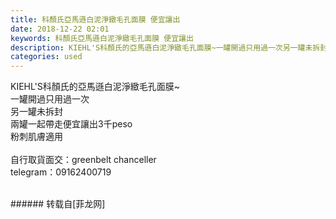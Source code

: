 ```yaml
---
title: 科顏氏亞馬遜白泥淨緻毛孔面膜 便宜讓出
date: 2018-12-22 02:01
keywords: 科顏氏亞馬遜白泥淨緻毛孔面膜 便宜讓出
description: KIEHL'S科顏氏的亞馬遜白泥淨緻毛孔面膜~一罐開過只用過一次另一罐未拆封兩罐一起帶走便宜讓出3千peso粉刺肌膚適用自行取貨面交：greenbelt chanceller telegram：09162400719
categories: used
---
```

<td class="t_f" id="postmessage_2531812">

KIEHL'S科顏氏的亞馬遜白泥淨緻毛孔面膜~<br/>
一罐開過只用過一次<br/>
另一罐未拆封<br/>
兩罐一起帶走便宜讓出3千peso<br/>
粉刺肌膚適用<br/>
<br/>
自行取貨面交：greenbelt chanceller <br/>
telegram：09162400719<br/>
<img alt="" border="0" class="zoom" data-cf-modified-bfe9501f83cd26a55d1fc578-="" file="http://www.flw.ph/data/appbyme/upload/image/201812/22/3bc8yqxlyXTI.jpg" id="aimg_Q4dXD" lazyloadthumb="1" onclick="" onmouseover="" src="http://www.flw.ph/data/appbyme/upload/image/201812/22/3bc8yqxlyXTI.jpg"/><br/>
<br/>
</td>
###### 转载自[菲龙网]